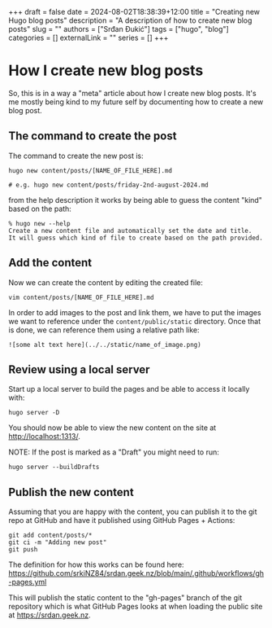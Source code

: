 +++ 
draft = false
date = 2024-08-02T18:38:39+12:00
title = "Creating new Hugo blog posts"
description = "A description of how to create new blog posts"
slug = ""
authors = ["Srđan Đukić"]
tags = ["hugo", "blog"]
categories = []
externalLink = ""
series = []
+++
# How I create new blog posts

So, this is in a way a "meta" article about how I create new blog posts. It's me mostly being kind to my future self by
documenting how to create a new blog post.

## The command to create the post

The command to create the new post is:

```
hugo new content/posts/[NAME_OF_FILE_HERE].md

# e.g. hugo new content/posts/friday-2nd-august-2024.md
```
from the help description it works by being able to guess the content "kind" based on the path:
```
% hugo new --help
Create a new content file and automatically set the date and title.
It will guess which kind of file to create based on the path provided.
```

## Add the content

Now we can create the content by editing the created file:
```
vim content/posts/[NAME_OF_FILE_HERE].md 
```
In order to add images to the post and link them, we have to put the images we want to reference under the `content/public/static` directory. Once that is done, we can reference them using a relative path like:
```
![some alt text here](../../static/name_of_image.png)
```

## Review using a local server

Start up a local server to build the pages and be able to access it locally with:
```
hugo server -D
```
You should now be able to view the new content on the site at <http://localhost:1313/>.

NOTE: If the post is marked as a "Draft" you might need to run:
```
hugo server --buildDrafts
```

## Publish the new content

Assuming that you are happy with the content, you can publish it to the git repo at GitHub and have it published using
GitHub Pages + Actions:
```
git add content/posts/*
git ci -m "Adding new post"
git push
```
The definition for how this works can be found here:
<https://github.com/srkiNZ84/srdan.geek.nz/blob/main/.github/workflows/gh-pages.yml>

This will publish the static content to the "gh-pages" branch of the git repository which is what GitHub
Pages looks at when loading the public site at <https://srdan.geek.nz>.

